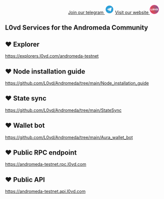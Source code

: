 

<p style="font-size:14px" align="right">
<a href="https://t.me/L0vd_staking" target="_blank">Join our telegram <img src="https://raw.githubusercontent.com/L0vd/screenshots/main/Telegram_logo.png" width="30"/></a>
<a href="https://l0vd.com/" target="_blank">Visit our website <img src="https://raw.githubusercontent.com/L0vd/screenshots/main/L0vd.png" width="30"/></a>
</p>

## L0vd Services for the Andromeda Community

## :heart: Explorer
https://explorers.l0vd.com/andromeda-testnet

## :heart: Node installation guide
https://github.com/L0vd/Andromeda/tree/main/Node_installation_guide

## :heart: State sync
https://github.com/L0vd/Andromeda/tree/main/StateSync

## :heart: Wallet bot
https://github.com/L0vd/Andromeda/tree/main/Aura_wallet_bot

## :heart: Public RPC endpoint
https://andromeda-testnet.rpc.l0vd.com

## :heart: Public API
https://andromeda-testnet.api.l0vd.com
